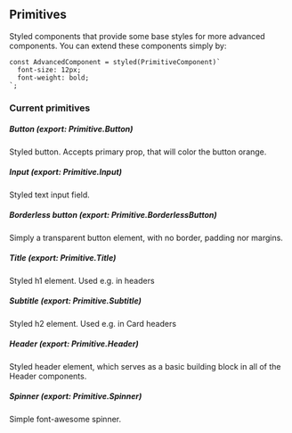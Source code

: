 ## Primitives

Styled components that provide some base styles for more advanced
components. You can extend these components simply by:

```
const AdvancedComponent = styled(PrimitiveComponent)`
  font-size: 12px;
  font-weight: bold;
`;
```

### Current primitives

##### Button (export: Primitive.Button)
Styled button. Accepts primary prop, that will color the button orange.

##### Input (export: Primitive.Input) 
Styled text input field.

##### Borderless button (export: Primitive.BorderlessButton)
Simply a transparent button element, with no border, padding nor margins.

##### Title (export: Primitive.Title)
Styled h1 element. Used e.g. in headers

##### Subtitle (export: Primitive.Subtitle)
Styled h2 element. Used e.g. in Card headers

##### Header (export: Primitive.Header)
Styled header element, which serves as a basic building block
in all of the Header components.

##### Spinner (export: Primitive.Spinner)
Simple font-awesome spinner.
